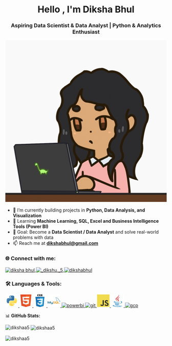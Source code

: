 <h1 align="center">Hello , I'm Diksha Bhul</h1>
<h3 align="center">Aspiring Data Scientist & Data Analyst | Python & Analytics Enthusiast </h3>


<p align="left"> <img src="https://github.com/dikshaa5/dikshaa5/blob/main/git.gif " alt="dikshaa5" /> </p>

- 🔭 I’m currently building projects in **Python, Data Analysis, and Visualization**  
- 🌱 Learning **Machine Learning, SQL, Excel and Business Intelligence Tools (Power BI)**  
- 🎯 Goal: Become a **Data Scientist / Data Analyst** and solve real-world problems with data  
- 📫 Reach me at **dikshabhul@gmail.com**

<h3 align="left">🌐 Connect with me:</h3>
<p align="left">
<a href="https://www.linkedin.com/in/dikshabhul5/" target="blank">
  <img align="center" src="https://raw.githubusercontent.com/rahuldkjain/github-profile-readme-generator/master/src/images/icons/Social/linked-in-alt.svg" alt="diksha bhul" height="30" width="40" />
</a>
<a href="https://instagram.com/_dikshu._5" target="blank">
  <img align="center" src="https://raw.githubusercontent.com/rahuldkjain/github-profile-readme-generator/master/src/images/icons/Social/instagram.svg" alt="_dikshu._5" height="30" width="40" />
</a>
<a href="https://www.leetcode.com/dikshabhul" target="blank">
  <img align="center" src="https://raw.githubusercontent.com/rahuldkjain/github-profile-readme-generator/master/src/images/icons/Social/leet-code.svg" alt="dikshabhul" height="30" width="40" />
</a>
</p>



<h3 align="left">🛠 Languages & Tools:</h3>
<p align="left">
  <a href="https://www.python.org" target="_blank">
    <img src="https://raw.githubusercontent.com/devicons/devicon/master/icons/python/python-original.svg" alt="python" width="40" height="40"/>
  </a>
  <a href="https://www.w3.org/html/" target="_blank">
    <img src="https://raw.githubusercontent.com/devicons/devicon/master/icons/html5/html5-original.svg" alt="html5" width="40" height="40"/>
  </a>
  <a href="https://www.w3.org/Style/CSS/" target="_blank">
    <img src="https://raw.githubusercontent.com/devicons/devicon/master/icons/css3/css3-original-wordmark.svg" alt="css3" width="40" height="40"/>
  </a>
  <a href="https://www.mysql.com/" target="_blank">
    <img src="https://raw.githubusercontent.com/devicons/devicon/master/icons/mysql/mysql-original-wordmark.svg" alt="mysql" width="40" height="40"/>
  </a>
  <a href="https://powerbi.microsoft.com/" target="_blank">
    <img src="https://upload.wikimedia.org/wikipedia/commons/c/cf/New_Power_BI_Logo.svg" alt="powerbi" width="40" height="40"/>
  </a>
  <a href="https://git-scm.com/" target="_blank">
    <img src="https://www.vectorlogo.zone/logos/git-scm/git-scm-icon.svg" alt="git" width="40" height="40"/>
  </a>
  <a href="https://developer.mozilla.org/en-US/docs/Web/JavaScript" target="_blank">
    <img src="https://raw.githubusercontent.com/devicons/devicon/master/icons/javascript/javascript-original.svg" alt="javascript" width="40" height="40"/>
  </a>
  <a href="https://www.java.com" target="_blank">
    <img src="https://raw.githubusercontent.com/devicons/devicon/master/icons/java/java-original.svg" alt="java" width="40" height="40"/>
  </a>
  <a href="https://cloud.google.com" target="_blank">
    <img src="https://www.vectorlogo.zone/logos/google_cloud/google_cloud-icon.svg" alt="gcp" width="40" height="40"/>
  </a>
</p>




📊 **GitHub Stats:**

<p><img align="left" src="https://github-readme-stats.vercel.app/api/top-langs?username=dikshaa5&show_icons=true&locale=en&layout=compact" alt="dikshaa5" /></p>

<p>&nbsp;<img align="center" src="https://github-readme-stats.vercel.app/api?username=dikshaa5&show_icons=true&locale=en" alt="dikshaa5" /></p>

<p><img align="center" src="https://github-readme-streak-stats.herokuapp.com/?user=dikshaa5&" alt="dikshaa5" /></p>
